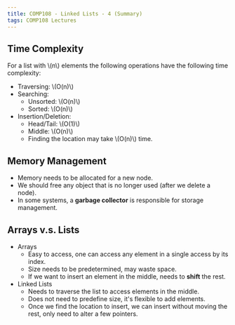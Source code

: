 ```yaml
---
title: COMP108 - Linked Lists - 4 (Summary)
tags: COMP108 Lectures
---
```

## Time Complexity
For a list with &#92;(n&#92;) elements the following operations have the following time complexity:

* Traversing: &#92;(O(n)&#92;)
* Searching:
	* Unsorted: &#92;(O(n)&#92;)
	* Sorted: &#92;(O(n)&#92;)
* Insertion/Deletion:
	* Head/Tail: &#92;(O(1)&#92;)
	* Middle: &#92;(O(n)&#92;)
	* Finding the location may take &#92;(O(n)&#92;) time.
	
## Memory Management

* Memory needs to be allocated for a new node.
* We should free any object that is no longer used (after we delete a node).
* In some systems, a **garbage collector** is responsible for storage management.

## Arrays v.s. Lists 

* Arrays
	* Easy to access, one can access any element in a single access by its index.
	* Size needs to be predetermined, may waste space.
	* If we want to insert an element in the middle, needs to **shift** the rest.
* Linked Lists
	* Needs to traverse the list to access elements in the middle.
	* Does not need to predefine size, it's flexible to add elements.
	* Once we find the location to insert, we can insert without moving the rest, only need to alter a few pointers.

